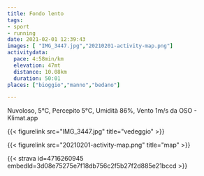 ```yaml
---
title: Fondo lento
tags:
- sport
- running
date: 2021-02-01 12:39:43
images: [ "IMG_3447.jpg","20210201-activity-map.png"]
activitydata:
  pace: 4:58min/km
  elevation: 47mt
  distance: 10.08km
  duration: 50:01
places: ["bioggio","manno","bedano"]

---
```


Nuvoloso, 5°C, Percepito 5°C, Umidità 86%, Vento 1m/s da OSO - Klimat.app

<!--more-->

{{< figurelink src="IMG_3447.jpg" title="vedeggio" >}}

{{< figurelink src="20210201-activity-map.png" title="map" >}}


{{< strava id=4716260945 embedId=3d08e75275e7f18db756c2f5b27f2d885e21bccd >}}
